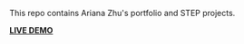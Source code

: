 This repo contains Ariana Zhu's portfolio and STEP projects.

**[LIVE DEMO](http://aszhu-step-2020.uc.r.appspot.com/)**
